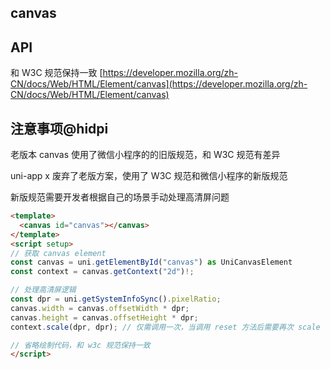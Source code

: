 ## canvas

<!-- UTSCOMJSON.canvas.description -->

<!-- UTSCOMJSON.canvas.compatibility -->

<!-- UTSCOMJSON.canvas.attribute -->

<!-- UTSCOMJSON.canvas.event -->

<!-- UTSCOMJSON.canvas.component_type-->

<!-- UTSCOMJSON.canvas.children -->

<!-- UTSCOMJSON.canvas.example -->

<!-- UTSCOMJSON.canvas.reference -->

## API

和 W3C 规范保持一致 [https://developer.mozilla.org/zh-CN/docs/Web/HTML/Element/canvas](https://developer.mozilla.org/zh-CN/docs/Web/HTML/Element/canvas)

## 注意事项@hidpi

老版本 canvas 使用了微信小程序的的旧版规范，和 W3C 规范有差异

uni-app x 废弃了老版方案，使用了 W3C 规范和微信小程序的新版规范

新版规范需要开发者根据自己的场景手动处理高清屏问题

```html
<template>
  <canvas id="canvas"></canvas>
</template>
<script setup>
// 获取 canvas element
const canvas = uni.getElementById("canvas") as UniCanvasElement
const context = canvas.getContext("2d")!;

// 处理高清屏逻辑
const dpr = uni.getSystemInfoSync().pixelRatio;
canvas.width = canvas.offsetWidth * dpr;
canvas.height = canvas.offsetHeight * dpr;
context.scale(dpr, dpr); // 仅需调用一次，当调用 reset 方法后需要再次 scale

// 省略绘制代码，和 w3c 规范保持一致
</script>
```
